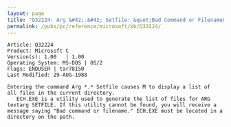 ```yaml
---
layout: page
title: "Q32224: Arg &#42;.&#42; Setfile: &quot;Bad Command or Filename&quot; Error"
permalink: /pubs/pc/reference/microsoft/kb/Q32224/
---
```


	Article: Q32224
	Product: Microsoft C
	Version(s): 1.00   | 1.00
	Operating System: MS-DOS | OS/2
	Flags: ENDUSER | tar78150
	Last Modified: 29-AUG-1988
	
	Entering the command Arg *.* Setfile causes M to display a list of
	all files in the current directory.
	   ECH.EXE is a utility used to generate the list of files for ARG
	textarg SETFILE. If this utility cannot be found, you will receive a
	message saying "Bad command or filename." ECH.EXE must be located in a
	directory on the path.
